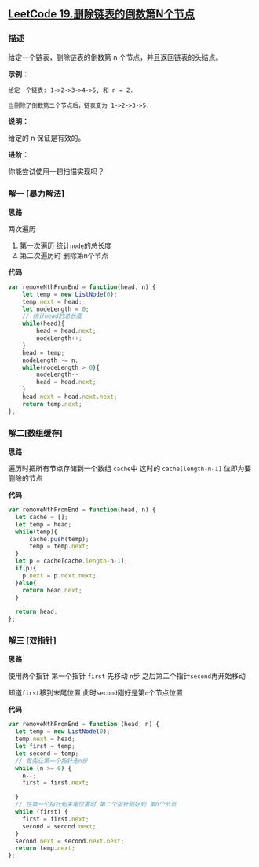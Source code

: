 ## [LeetCode 19.删除链表的倒数第N个节点](https://leetcode-cn.com/problems/remove-nth-node-from-end-of-list)
### 描述

给定一个链表，删除链表的倒数第 n 个节点，并且返回链表的头结点。

**示例：**
```
给定一个链表: 1->2->3->4->5, 和 n = 2.

当删除了倒数第二个节点后，链表变为 1->2->3->5.
```
**说明：**

给定的 n 保证是有效的。

**进阶：**

你能尝试使用一趟扫描实现吗？

### 解一 [暴力解法]
**思路**

两次遍历

1. 第一次遍历 统计`node`的总长度
2. 第二次遍历时 删除第n个节点

**代码**
```Javascript 
var removeNthFromEnd = function(head, n) {
    let temp = new ListNode(0);
    temp.next = head;
    let nodeLength = 0;
    // 统计head的总长度
    while(head){
        head = head.next;
        nodeLength++;
    }
    head = temp;
    nodeLength -= n;
    while(nodeLength > 0){
        nodeLength--
        head = head.next;
    }
    head.next = head.next.next;
    return temp.next;
};
```
### 解二[数组缓存]
**思路**

遍历时把所有节点存储到一个数组 `cache`中 这时的 `cache[length-n-1]` 位即为要删除的节点

**代码**
```Javascript 
var removeNthFromEnd = function(head, n) {
  let cache = [];
  let temp = head;
  while(temp){
      cache.push(temp);
      temp = temp.next;
  }
  let p = cache[cache.length-n-1];
  if(p){
    p.next = p.next.next;
  }else{
    return head.next;
  }

  return head;
};
```
### 解三 [双指针]
**思路**

使用两个指针 第一个指针 `first` 先移动 `n`步 之后第二个指针`second`再开始移动

知道`first`移到末尾位置 此时`second`刚好是第`n`个节点位置

**代码**
```Javascript 
var removeNthFromEnd = function (head, n) {
  let temp = new ListNode(0);
  temp.next = head;
  let first = temp;
  let second = temp;
  // 首先让第一个指针走n步
  while (n >= 0) {
    n--;
    first = first.next;

  }
  // 在第一个指针到末尾位置时 第二个指针刚好到 第n个节点
  while (first) {
    first = first.next;
    second = second.next;
  }
  second.next = second.next.next;
  return temp.next;
};
```
